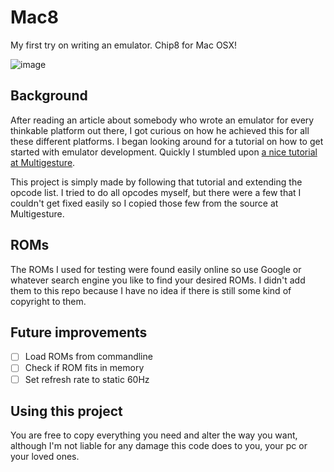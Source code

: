 # Mac8
My first try on writing an emulator. Chip8 for Mac OSX!

![image](https://cloud.githubusercontent.com/assets/6669915/14343155/4e5e839c-fc9f-11e5-8c6b-b03ce7337462.png)
## Background
After reading an article about somebody who wrote an emulator for every thinkable platform out there, I got curious on how he achieved this for all these different platforms. I began looking around for a tutorial on how to get started with emulator development. Quickly I stumbled upon [a nice tutorial at Multigesture](http://www.multigesture.net/articles/how-to-write-an-emulator-chip-8-interpreter/). 

This project is simply made by following that tutorial and extending the opcode list. I tried to do all opcodes myself, but there were a few that I couldn't get fixed easily so I copied those few from the source at Multigesture.

## ROMs
The ROMs I used for testing were found easily online so use Google or whatever search engine you like to find your desired ROMs. I didn't add them to this repo because I have no idea if there is still some kind of copyright to them.

## Future improvements
- [ ] Load ROMs from commandline
- [ ] Check if ROM fits in memory
- [ ] Set refresh rate to static 60Hz

## Using this project
You are free to copy everything you need and alter the way you want, although I'm not liable for any damage this code does to you, your pc or your loved ones.
